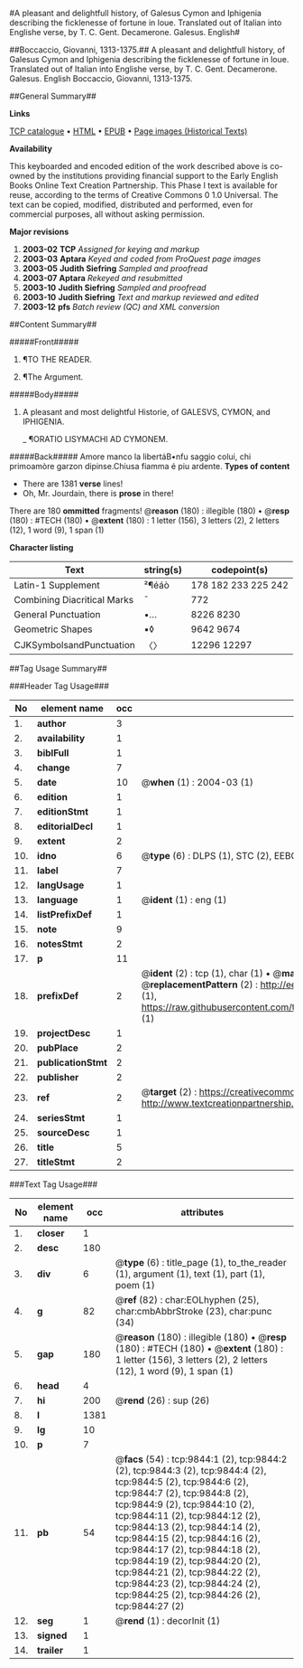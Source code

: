 #A pleasant and delightfull history, of Galesus Cymon and Iphigenia describing the ficklenesse of fortune in loue. Translated out of Italian into Englishe verse, by T. C. Gent. Decamerone. Galesus. English#

##Boccaccio, Giovanni, 1313-1375.##
A pleasant and delightfull history, of Galesus Cymon and Iphigenia describing the ficklenesse of fortune in loue. Translated out of Italian into Englishe verse, by T. C. Gent.
Decamerone. Galesus. English
Boccaccio, Giovanni, 1313-1375.

##General Summary##

**Links**

[TCP catalogue](http://www.ota.ox.ac.uk/tcp/)  • 
[HTML](http://tei.it.ox.ac.uk/tcp/Texts-HTML/free/A16/A16260.html)  • 
[EPUB](http://tei.it.ox.ac.uk/tcp/Texts-EPUB/free/A16/A16260.epub) • 
[Page images (Historical Texts)](https://data.historicaltexts.jisc.ac.uk/view?pubId=eebo-99844982e&pageId=eebo-99844982e-9844-1)

**Availability**

This keyboarded and encoded edition of the
	       work described above is co-owned by the institutions
	       providing financial support to the Early English Books
	       Online Text Creation Partnership. This Phase I text is
	       available for reuse, according to the terms of Creative
	       Commons 0 1.0 Universal. The text can be copied,
	       modified, distributed and performed, even for
	       commercial purposes, all without asking permission.

**Major revisions**

1. __2003-02__ __TCP__ *Assigned for keying and markup*
1. __2003-03__ __Aptara__ *Keyed and coded from ProQuest page images*
1. __2003-05__ __Judith Siefring__ *Sampled and proofread*
1. __2003-07__ __Aptara__ *Rekeyed and resubmitted*
1. __2003-10__ __Judith Siefring__ *Sampled and proofread*
1. __2003-10__ __Judith Siefring__ *Text and markup reviewed and edited*
1. __2003-12__ __pfs__ *Batch review (QC) and XML conversion*

##Content Summary##

#####Front#####

1. ¶TO THE READER.

1. ¶The Argument.

#####Body#####

1. A pleasant and
most delightful Historie, of
GALESVS, CYMON, and
IPHIGENIA.

    _ ¶ORATIO LISYMACHI
AD CYMONEM.

#####Back#####
Amore manco la libertáB•nfu saggio colui, chi primoamòre garzon dipinse.Chiusa fiamma é piu ardente.
**Types of content**

  * There are 1381 **verse** lines!
  * Oh, Mr. Jourdain, there is **prose** in there!

There are 180 **ommitted** fragments! 
 @__reason__ (180) : illegible (180)  •  @__resp__ (180) : #TECH (180)  •  @__extent__ (180) : 1 letter (156), 3 letters (2), 2 letters (12), 1 word (9), 1 span (1)

**Character listing**


|Text|string(s)|codepoint(s)|
|---|---|---|
|Latin-1 Supplement|²¶éáò|178 182 233 225 242|
|Combining             Diacritical Marks|̄|772|
|General Punctuation|•…|8226 8230|
|Geometric Shapes|▪◊|9642 9674|
|CJKSymbolsandPunctuation|〈〉|12296 12297|

##Tag Usage Summary##

###Header Tag Usage###

|No|element name|occ|attributes|
|---|---|---|---|
|1.|__author__|3||
|2.|__availability__|1||
|3.|__biblFull__|1||
|4.|__change__|7||
|5.|__date__|10| @__when__ (1) : 2004-03 (1)|
|6.|__edition__|1||
|7.|__editionStmt__|1||
|8.|__editorialDecl__|1||
|9.|__extent__|2||
|10.|__idno__|6| @__type__ (6) : DLPS (1), STC (2), EEBO-CITATION (1), PROQUEST (1), VID (1)|
|11.|__label__|7||
|12.|__langUsage__|1||
|13.|__language__|1| @__ident__ (1) : eng (1)|
|14.|__listPrefixDef__|1||
|15.|__note__|9||
|16.|__notesStmt__|2||
|17.|__p__|11||
|18.|__prefixDef__|2| @__ident__ (2) : tcp (1), char (1)  •  @__matchPattern__ (2) : ([0-9\-]+):([0-9IVX]+) (1), (.+) (1)  •  @__replacementPattern__ (2) : http://eebo.chadwyck.com/downloadtiff?vid=$1&page=$2 (1), https://raw.githubusercontent.com/textcreationpartnership/Texts/master/tcpchars.xml#$1 (1)|
|19.|__projectDesc__|1||
|20.|__pubPlace__|2||
|21.|__publicationStmt__|2||
|22.|__publisher__|2||
|23.|__ref__|2| @__target__ (2) : https://creativecommons.org/publicdomain/zero/1.0/ (1), http://www.textcreationpartnership.org/docs/. (1)|
|24.|__seriesStmt__|1||
|25.|__sourceDesc__|1||
|26.|__title__|5||
|27.|__titleStmt__|2||


###Text Tag Usage###

|No|element name|occ|attributes|
|---|---|---|---|
|1.|__closer__|1||
|2.|__desc__|180||
|3.|__div__|6| @__type__ (6) : title_page (1), to_the_reader (1), argument (1), text (1), part (1), poem (1)|
|4.|__g__|82| @__ref__ (82) : char:EOLhyphen (25), char:cmbAbbrStroke (23), char:punc (34)|
|5.|__gap__|180| @__reason__ (180) : illegible (180)  •  @__resp__ (180) : #TECH (180)  •  @__extent__ (180) : 1 letter (156), 3 letters (2), 2 letters (12), 1 word (9), 1 span (1)|
|6.|__head__|4||
|7.|__hi__|200| @__rend__ (26) : sup (26)|
|8.|__l__|1381||
|9.|__lg__|10||
|10.|__p__|7||
|11.|__pb__|54| @__facs__ (54) : tcp:9844:1 (2), tcp:9844:2 (2), tcp:9844:3 (2), tcp:9844:4 (2), tcp:9844:5 (2), tcp:9844:6 (2), tcp:9844:7 (2), tcp:9844:8 (2), tcp:9844:9 (2), tcp:9844:10 (2), tcp:9844:11 (2), tcp:9844:12 (2), tcp:9844:13 (2), tcp:9844:14 (2), tcp:9844:15 (2), tcp:9844:16 (2), tcp:9844:17 (2), tcp:9844:18 (2), tcp:9844:19 (2), tcp:9844:20 (2), tcp:9844:21 (2), tcp:9844:22 (2), tcp:9844:23 (2), tcp:9844:24 (2), tcp:9844:25 (2), tcp:9844:26 (2), tcp:9844:27 (2)|
|12.|__seg__|1| @__rend__ (1) : decorInit (1)|
|13.|__signed__|1||
|14.|__trailer__|1||
